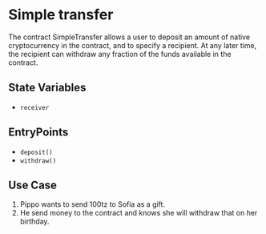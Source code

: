 # Simple transfer
The contract SimpleTransfer allows a user to
deposit an amount of native cryptocurrency in the contract,
and to specify a recipient.
At any later time, the recipient can withdraw any fraction of the funds
available in the contract.
 
## State Variables
- `receiver` 

## EntryPoints
- `deposit()` 
- `withdraw()` 

## Use Case
1. Pippo wants to send 100tz to Sofia as a gift.
2. He send money to the contract and knows she will withdraw that on her birthday.
